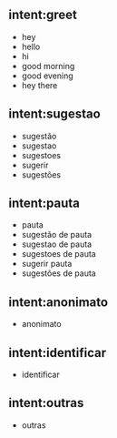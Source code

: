 <!-- possíveis mensagens do usuário -->
## intent:greet
- hey
- hello
- hi
- good morning
- good evening
- hey there

## intent:sugestao
- sugestão
- sugestao
- sugestoes
- sugerir
- sugestões

## intent:pauta
- pauta
- sugestão de pauta
- sugestao de pauta
- sugestoes de pauta
- sugerir pauta
- sugestões de pauta

## intent:anonimato
- anonimato

## intent:identificar
- identificar

## intent:outras
- outras
